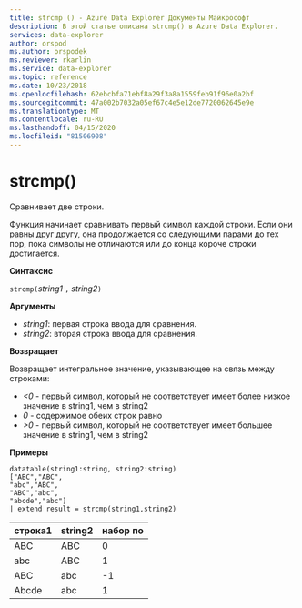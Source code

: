 ```yaml
---
title: strcmp () - Azure Data Explorer Документы Майкрософт
description: В этой статье описана strcmp() в Azure Data Explorer.
services: data-explorer
author: orspod
ms.author: orspodek
ms.reviewer: rkarlin
ms.service: data-explorer
ms.topic: reference
ms.date: 10/23/2018
ms.openlocfilehash: 62ebcbfa71ebf8a29f3a8a1559feb91f96e0a2bf
ms.sourcegitcommit: 47a002b7032a05ef67c4e5e12de7720062645e9e
ms.translationtype: MT
ms.contentlocale: ru-RU
ms.lasthandoff: 04/15/2020
ms.locfileid: "81506908"
---
```

# <a name="strcmp"></a>strcmp()

Сравнивает две строки.

Функция начинает сравнивать первый символ каждой строки. Если они равны друг другу, она продолжается со следующими парами до тех пор, пока символы не отличаются или до конца короче строки достигается.

**Синтаксис**

`strcmp(`*string1* `,` *string2*`)` 

**Аргументы**

* *string1*: первая строка ввода для сравнения. 
* *string2*: вторая строка ввода для сравнения.

**Возвращает**

Возвращает интегральное значение, указывающее на связь между строками:
* *<0* - первый символ, который не соответствует имеет более низкое значение в string1, чем в string2
* *0* - содержимое обеих строк равно
* *>0* - первый символ, который не соответствует имеет большее значение в string1, чем в string2

**Примеры**

```
datatable(string1:string, string2:string)
["ABC","ABC",
"abc","ABC",
"ABC","abc",
"abcde","abc"]
| extend result = strcmp(string1,string2)
```

|строка1|string2|набор по|
|---|---|---|
|ABC|ABC|0|
|abc|ABC|1|
|ABC|abc|-1|
|Abcde|abc|1|